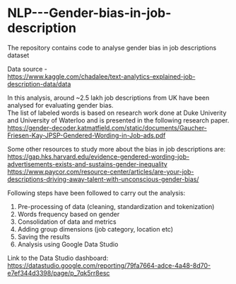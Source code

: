 # NLP---Gender-bias-in-job-description
The repository contains code to analyse gender bias in job descriptions dataset    

Data source -   
https://www.kaggle.com/chadalee/text-analytics-explained-job-description-data/data   

In this analysis, around ~2.5 lakh job descriptions from UK have been analysed for evaluating gender bias.   
The list of labeled words is based on research work done at Duke Univerity and University of Waterloo and is presented in the following research paper.   
https://gender-decoder.katmatfield.com/static/documents/Gaucher-Friesen-Kay-JPSP-Gendered-Wording-in-Job-ads.pdf

Some other resources to study more about the bias in job descriptions are:   
https://gap.hks.harvard.edu/evidence-gendered-wording-job-advertisements-exists-and-sustains-gender-inequality
https://www.paycor.com/resource-center/articles/are-your-job-descriptions-driving-away-talent-with-unconscious-gender-bias/

Following steps have been followed to carry out the analysis:   
1. Pre-processing of data (cleaning, standardization and tokenization)   
2. Words frequency based on gender
3. Consolidation of data and metrics
4. Adding group dimensions (job category, location etc)
5. Saving the results
6. Analysis using Google Data Studio

Link to the Data Studio dashboard:   
https://datastudio.google.com/reporting/79fa7664-adce-4a48-8d70-e7ef344d3398/page/p_7qk5rr8esc
